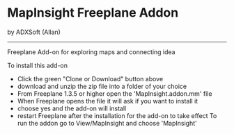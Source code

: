 # MapInsight Freeplane Addon
by ADXSoft (Allan)

----

Freeplane Add-on for exploring maps and connecting idea

To install this add-on 
- Click the green "Clone or Download" button above
- download and unzip the zip file into a folder of your choice
- From Freeplane 1.3.5 or higher open the 'MapInsight.addon.mm' file
- When Freeplane opens the file it will ask if you want to install it
- choose yes and the add-on will install
- restart Freeplane after the installation for the add-on to take effect
To run the addon go to View/MapInsight and choose 'MapInsight'
